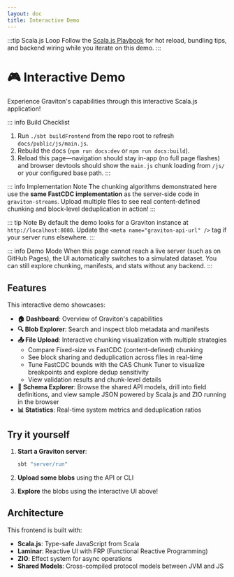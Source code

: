 ```yaml
---
layout: doc
title: Interactive Demo
---
```


<script setup>
import { onMounted } from 'vue'

onMounted(() => {
  // Only run in browser, not during SSR
  if (typeof window !== 'undefined' && typeof document !== 'undefined') {
    const rawBase = import.meta.env?.BASE_URL ?? '/'
    const normalizedBase = rawBase === '/' ? '' : rawBase.replace(/\/$/, '')
    if (typeof window !== 'undefined') {
      window.__GRAVITON_DOCS_BASE__ = normalizedBase
    }
    const jsPath = `${normalizedBase}/js/main.js`

    // Dynamically import the main module
    import(jsPath).catch(err => {
      console.warn('Interactive demo not loaded:', err.message);
      const appDiv = document.getElementById('graviton-app');
      if (appDiv) {
        appDiv.innerHTML = `
          <div class="error-message" style="padding: 2rem; text-align: center; background: rgba(255, 200, 0, 0.1); border: 1px solid rgba(255, 200, 0, 0.3); border-radius: 12px;">
            <h3>⚠️ Interactive Demo Not Available</h3>
            <p>The Scala.js frontend hasn't been built yet. To enable the interactive demo:</p>
            <ol style="text-align: left; display: inline-block; margin: 1rem auto;">
              <li>Build the frontend: <code style="background: rgba(0,0,0,0.1); padding: 0.2rem 0.4rem; border-radius: 4px;">./sbt buildFrontend</code></li>
              <li>Rebuild the docs: <code style="background: rgba(0,0,0,0.1); padding: 0.2rem 0.4rem; border-radius: 4px;">cd docs && npm run docs:build</code></li>
            </ol>
            <p style="margin-top: 1rem;">
              <small>For development: run <code style="background: rgba(0,0,0,0.1); padding: 0.2rem 0.4rem; border-radius: 4px;">./sbt buildFrontend</code> then <code style="background: rgba(0,0,0,0.1); padding: 0.2rem 0.4rem; border-radius: 4px;">npm run docs:dev</code></small>
            </p>
          </div>
        `;
      }
    });
  }
})
</script>

<!-- Demo styles provided via docs/.vitepress/theme/custom.css -->

:::tip Scala.js Loop
Follow the [Scala.js Playbook](/dev/scalajs) for hot reload, bundling tips, and backend wiring while you iterate on this demo.
:::

# 🎮 Interactive Demo

Experience Graviton's capabilities through this interactive Scala.js application!

::: info Build Checklist
1. Run `./sbt buildFrontend` from the repo root to refresh `docs/public/js/main.js`.
2. Rebuild the docs (`npm run docs:dev` or `npm run docs:build`).
3. Reload this page—navigation should stay in-app (no full page flashes) and browser devtools should show the `main.js` chunk loading from `/js/` or your configured base path.
:::

::: info Implementation Note
The chunking algorithms demonstrated here use the **same FastCDC implementation** as the server-side code in `graviton-streams`. Upload multiple files to see real content-defined chunking and block-level deduplication in action!
:::

<meta name="graviton-api-url" content="http://localhost:8080" />

<div id="graviton-app"></div>

::: tip Note
By default the demo looks for a Graviton instance at `http://localhost:8080`. Update the `<meta name="graviton-api-url" />` tag if your server runs elsewhere.
:::

::: info Demo Mode
When this page cannot reach a live server (such as on GitHub Pages), the UI automatically switches to a simulated dataset. You can still explore chunking, manifests, and stats without any backend.
:::

## Features

This interactive demo showcases:

- **🏠 Dashboard**: Overview of Graviton's capabilities
- **🔍 Blob Explorer**: Search and inspect blob metadata and manifests
- **📤 File Upload**: Interactive chunking visualization with multiple strategies
  - Compare Fixed-size vs FastCDC (content-defined) chunking
  - See block sharing and deduplication across files in real-time
  - Tune FastCDC bounds with the CAS Chunk Tuner to visualize breakpoints and explore dedup sensitivity
  - View validation results and chunk-level details
- **🧬 Schema Explorer**: Browse the shared API models, drill into field definitions, and view sample JSON powered by Scala.js and ZIO running in the browser
- **📊 Statistics**: Real-time system metrics and deduplication ratios

## Try it yourself

1. **Start a Graviton server**:
   ```bash
   sbt "server/run"
   ```

2. **Upload some blobs** using the API or CLI

3. **Explore** the blobs using the interactive UI above!

## Architecture

This frontend is built with:

- **Scala.js**: Type-safe JavaScript from Scala
- **Laminar**: Reactive UI with FRP (Functional Reactive Programming)
- **ZIO**: Effect system for async operations
- **Shared Models**: Cross-compiled protocol models between JVM and JS
